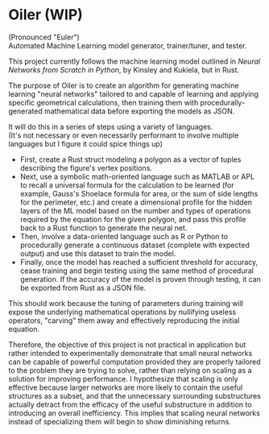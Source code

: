 # Oiler (WIP)
(Pronounced "Euler") <br>
Automated Machine Learning model generator, trainer/tuner, and tester.

This project currently follows the machine learning model outlined in _Neural Networks from Scratch in Python_, by Kinsley and Kukiela, but in Rust.

The purpose of Oiler is to create an algorithm for generating machine learning "neural networks" tailored to and capable of learning and applying specific geometrical calculations, then training them with procedurally-generated mathematical data before exporting the models as JSON.

It will do this in a series of steps using a variety of languages. <br>
(It's not necessary or even necessarily performant to involve multiple languages but I figure it could spice things up) <br>
- First, create a Rust struct modeling a polygon as a vector of tuples describing the figure's vertex positions. <br>
- Next, use a symbolic math-oriented language such as MATLAB or APL to recall a universal formula for the calculation to be learned (for example, Gauss's Shoelace formula for area, or the sum of side lengths for the perimeter, etc.) and create a dimensional profile for the hidden layers of the ML model based on the number and types of operations required by the equation for the given polygon, and pass this profile back to a Rust function to generate the neural net. <br>
- Then, involve a data-oriented language such as R or Python to procedurally generate a continuous dataset (complete with expected output) and use this dataset to train the model. <br>
- Finally, once the model has reached a sufficient threshold for accuracy, cease training and begin testing using the same method of procedural generation. If the accuracy of the model is proven through testing, it can be exported from Rust as a JSON file. <br>

This should work because the tuning of parameters during training will expose the underlying mathematical operations by nullifying useless operators, "carving" them away and effectively reproducing the initial equation. <br>

Therefore, the objective of this project is not practical in application but rather intended to experimentally demonstrate that small neural networks can be capable of powerful computation provided they are properly tailored to the problem they are trying to solve, rather than relying on scaling as a solution for improving performance. I hypothesize that scaling is only effective because larger networks are more likely to contain the useful structures as a subset, and that the unnecessary surrounding substructures actually detract from the efficacy of the useful substructure in addition to introducing an overall inefficiency. This implies that scaling neural networks instead of specializing them will begin to show diminishing returns.
